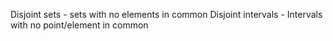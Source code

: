 Disjoint sets - sets with no elements in common
Disjoint intervals - Intervals with no point/element in common